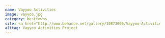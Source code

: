 ```yaml
---
name: Vayyoo Activities
image: vayyoo.jpg
category: besttowns
site: <a href="http://www.behance.net/gallery/10873005/Vayyoo-Activities" target="_blank"</a>
alttag: Vayyoo Activities Project
---
```

